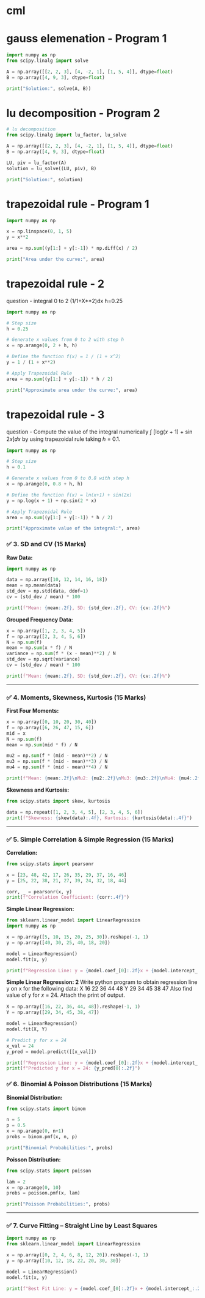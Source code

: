 # cml

# gauss elemenation - Program 1
```python
import numpy as np
from scipy.linalg import solve

A = np.array([[2, 2, 3], [4, -2, 1], [1, 5, 4]], dtype=float)
B = np.array([4, 9, 3], dtype=float)

print("Solution:", solve(A, B))
```

# lu decomposition - Program 2
```python
# lu decomposition
from scipy.linalg import lu_factor, lu_solve

A = np.array([[2, 2, 3], [4, -2, 1], [1, 5, 4]], dtype=float)
B = np.array([4, 9, 3], dtype=float)

LU, piv = lu_factor(A)
solution = lu_solve((LU, piv), B)

print("Solution:", solution)
```
# trapezoidal rule - Program 1
```python
import numpy as np 

x = np.linspace(0, 1, 5)  
y = x**2                 

area = np.sum((y[1:] + y[:-1]) * np.diff(x) / 2)

print("Area under the curve:", area)
```
# trapezoidal rule - 2
question - integral 0 to 2 (1/1+X**2)dx h=0.25
```python
import numpy as np

# Step size
h = 0.25

# Generate x values from 0 to 2 with step h
x = np.arange(0, 2 + h, h)

# Define the function f(x) = 1 / (1 + x^2)
y = 1 / (1 + x**2)

# Apply Trapezoidal Rule
area = np.sum((y[1:] + y[:-1]) * h / 2)

print("Approximate area under the curve:", area)

```
# trapezoidal rule - 3
question - Compute the value of the integral numerically ∫ [log(𝑥 + 1) + sin 2𝑥]𝑑𝑥 by using trapezoidal rule taking ℎ = 0.1. 

```python
import numpy as np

# Step size
h = 0.1

# Generate x values from 0 to 0.8 with step h
x = np.arange(0, 0.8 + h, h)

# Define the function f(x) = ln(x+1) + sin(2x)
y = np.log(x + 1) + np.sin(2 * x)

# Apply Trapezoidal Rule
area = np.sum((y[1:] + y[:-1]) * h / 2)

print("Approximate value of the integral:", area)


```

### ✅ 3. SD and CV (15 Marks)

**Raw Data:**
```python
import numpy as np

data = np.array([10, 12, 14, 16, 18])
mean = np.mean(data)
std_dev = np.std(data, ddof=1)
cv = (std_dev / mean) * 100

print(f"Mean: {mean:.2f}, SD: {std_dev:.2f}, CV: {cv:.2f}%")
```

**Grouped Frequency Data:**
```python
x = np.array([1, 2, 3, 4, 5])
f = np.array([2, 3, 4, 5, 6])
N = np.sum(f)
mean = np.sum(x * f) / N
variance = np.sum(f * (x - mean)**2) / N
std_dev = np.sqrt(variance)
cv = (std_dev / mean) * 100

print(f"Mean: {mean:.2f}, SD: {std_dev:.2f}, CV: {cv:.2f}%")
```

---

### ✅ 4. Moments, Skewness, Kurtosis (15 Marks)

**First Four Moments:**
```python
x = np.array([0, 10, 20, 30, 40])
f = np.array([6, 26, 47, 15, 6])
mid = x
N = np.sum(f)
mean = np.sum(mid * f) / N

mu2 = np.sum(f * (mid - mean)**2) / N
mu3 = np.sum(f * (mid - mean)**3) / N
mu4 = np.sum(f * (mid - mean)**4) / N

print(f"Mean: {mean:.2f}\nMu2: {mu2:.2f}\nMu3: {mu3:.2f}\nMu4: {mu4:.2f}")
```

**Skewness and Kurtosis:**
```python
from scipy.stats import skew, kurtosis

data = np.repeat([1, 2, 3, 4, 5], [2, 3, 4, 5, 6])
print(f"Skewness: {skew(data):.4f}, Kurtosis: {kurtosis(data):.4f}")
```

---

### ✅ 5. Simple Correlation & Simple Regression (15 Marks)

**Correlation:**
```python
from scipy.stats import pearsonr

x = [23, 48, 42, 17, 26, 35, 29, 37, 16, 46]
y = [25, 22, 38, 21, 27, 39, 24, 32, 18, 44]

corr, _ = pearsonr(x, y)
print(f"Correlation Coefficient: {corr:.4f}")
```

**Simple Linear Regression:**
```python
from sklearn.linear_model import LinearRegression
import numpy as np

x = np.array([5, 10, 15, 20, 25, 30]).reshape(-1, 1)
y = np.array([40, 30, 25, 40, 18, 20])

model = LinearRegression()
model.fit(x, y)

print(f"Regression Line: y = {model.coef_[0]:.2f}x + {model.intercept_:.2f}")
```

**Simple Linear Regression: 2**
Write python program to obtain regression line y on x for the following data:
X 16 22 36 44 48
Y 29 34 45 38 47
Also find value of y for 𝑥 = 24. Attach the print of output. 

```python
X = np.array([16, 22, 36, 44, 48]).reshape(-1, 1)
Y = np.array([29, 34, 45, 38, 47])

model = LinearRegression()
model.fit(X, Y)

# Predict y for x = 24
x_val = 24
y_pred = model.predict([[x_val]])

print(f"Regression Line: y = {model.coef_[0]:.2f}x + {model.intercept_:.2f}")
print(f"Predicted y for x = 24: {y_pred[0]:.2f}")

```

### ✅ 6. Binomial & Poisson Distributions (15 Marks)

**Binomial Distribution:**
```python
from scipy.stats import binom

n = 5
p = 0.5
x = np.arange(0, n+1)
probs = binom.pmf(x, n, p)

print("Binomial Probabilities:", probs)
```

**Poisson Distribution:**
```python
from scipy.stats import poisson

lam = 2
x = np.arange(0, 10)
probs = poisson.pmf(x, lam)

print("Poisson Probabilities:", probs)
```

---

### ✅ 7. Curve Fitting – Straight Line by Least Squares

```python
import numpy as np
from sklearn.linear_model import LinearRegression

x = np.array([0, 2, 4, 6, 8, 12, 20]).reshape(-1, 1)
y = np.array([10, 12, 18, 22, 20, 30, 30])

model = LinearRegression()
model.fit(x, y)

print(f"Best Fit Line: y = {model.coef_[0]:.2f}x + {model.intercept_:.2f}")
```


